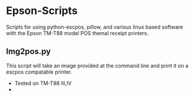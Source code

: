Epson-Scripts
=============

Scripts for using python-escpos, pillow, and various linux based software with the Epson TM-T88 model POS themal receipt printers.

Img2pos.py
----------

This script will take an image provided at the command line and print it on a escpos compatable printer.
  - Tested on TM-T88 III,IV
  - 
